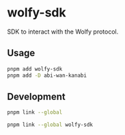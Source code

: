 # wolfy-sdk

SDK to interact with the Wolfy protocol.

## Usage


```sh
pnpm add wolfy-sdk
pnpm add -D abi-wan-kanabi
```

## Development

```sh
pnpm link --global
```

```sh
pnpm link --global wolfy-sdk
```
